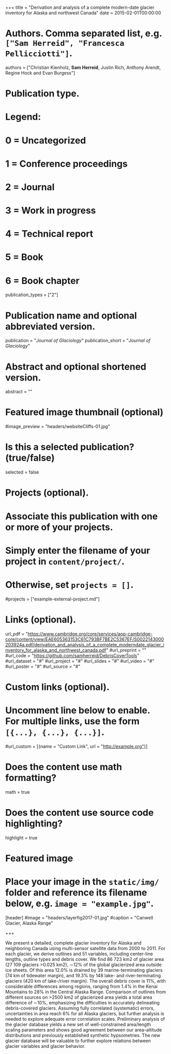 +++
title = "Derivation and analysis of a complete modern-date glacier inventory for Alaska and northwest Canada"
date = 2015-02-01T00:00:00

# Authors. Comma separated list, e.g. `["Sam Herreid", "Francesca Pellicciotti"]`.
authors = ["Christian Kienholz, **Sam Herreid**, Justin Rich, Anthony Arendt, Regine Hock and Evan Burgess"]

# Publication type.
# Legend:
# 0 = Uncategorized
# 1 = Conference proceedings
# 2 = Journal
# 3 = Work in progress
# 4 = Technical report
# 5 = Book
# 6 = Book chapter
publication_types = ["2"]

# Publication name and optional abbreviated version.
publication = "*Journal of Glaciology*"
publication_short = "*Journal of Glaciology*"

# Abstract and optional shortened version.
abstract = ""

# Featured image thumbnail (optional)
#image_preview = "headers/websiteCliffs-01.jpg"

# Is this a selected publication? (true/false)
selected = false

# Projects (optional).
#   Associate this publication with one or more of your projects.
#   Simply enter the filename of your project in `content/project/`.
#   Otherwise, set `projects = []`.
#projects = ["example-external-project.md"]

# Links (optional).
url_pdf = "https://www.cambridge.org/core/services/aop-cambridge-core/content/view/EAE605363153C61C793BF7BE2C5367EF/S0022143000203924a.pdf/derivation_and_analysis_of_a_complete_moderndate_glacier_inventory_for_alaska_and_northwest_canada.pdf"
#url_preprint = ""
#url_code = "https://github.com/samherreid/DebrisCoverTools"
#url_dataset = "#"
#url_project = "#"
#url_slides = "#"
#url_video = "#"
#url_poster = "#"
#url_source = "#"

# Custom links (optional).
#   Uncomment line below to enable. For multiple links, use the form `[{...}, {...}, {...}]`.
#url_custom = [{name = "Custom Link", url = "http://example.org"}]

# Does the content use math formatting?
math = true

# Does the content use source code highlighting?
highlight = true

# Featured image
# Place your image in the `static/img/` folder and reference its filename below, e.g. `image = "example.jpg"`.
[header]
#image = "headers/layerfig2017-01.jpg"
#caption = "Canwell Glacier, Alaska Range"

+++

We present a detailed, complete glacier inventory for Alaska and neighboring Canada using multi-sensor satellite data from 2000 to 2011. For each glacier, we derive outlines and 51 variables, including center-line lengths, outline types and debris cover. We find 86 723 km2 of glacier area (27 109 glaciers >0.025 km2), ∼12% of the global glacierized area outside ice sheets. Of this area 12.0% is drained by 39 marine-terminating glaciers (74 km of tidewater margin), and 19.3% by 148 lake- and river-terminating glaciers (420 km of lake-/river margin). The overall debris cover is 11%, with considerable differences among regions, ranging from 1.4% in the Kenai Mountains to 28% in the Central Alaska Range. Comparison of outlines from different sources on >2500 km2 of glacierized area yields a total area difference of ∼10%, emphasizing the difficulties in accurately delineating debris-covered glaciers. Assuming fully correlated (systematic) errors, uncertainties in area reach 6% for all Alaska glaciers, but further analysis is needed to explore adequate error correlation scales. Preliminary analysis of the glacier database yields a new set of well-constrained area/length scaling parameters and shows good agreement between our area–altitude distributions and previously established synthetic hypsometries. The new glacier database will be valuable to further explore relations between glacier variables and glacier behavior.
